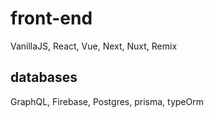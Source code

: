 # front-end
VanillaJS, React, Vue, Next, Nuxt, Remix

## databases 
GraphQL, Firebase, Postgres, prisma, typeOrm
